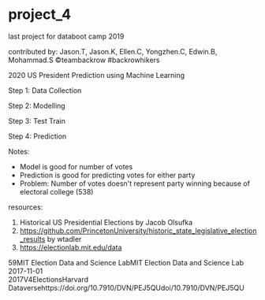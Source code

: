 # project_4
last project for databoot camp 2019

contributed by: Jason.T, Jason.K, Ellen.C, Yongzhen.C, Edwin.B, Mohammad.S
©teambackrow
#backrowhikers

2020 US President Prediction using Machine Learning

Step 1:
Data Collection


Step 2:
Modelling


Step 3:
Test Train


Step 4:
Prediction



Notes:
* Model is good for number of votes
* Prediction is good for predicting votes for either party
* Problem: Number of votes doesn't represent party winning because of electoral college (538)

















































resources: 
1. Historical US Presidential Elections by Jacob Olsufka
2. https://github.com/PrincetonUniversity/historic_state_legislative_election_results by wtadler
3. https://electionlab.mit.edu/data

<?xml version='1.0' encoding='UTF-8'?><xml><records><record><ref-type name="Dataset">59</ref-type><contributors><authors><author>MIT Election Data and Science Lab</author></authors><secondary-authors><author>MIT Election Data and Science Lab</author></secondary-authors></contributors><titles><title>U.S. Senate 1976–2018</title></titles><section>2017-11-01</section><dates><year>2017</year></dates><edition>V4</edition><keywords><keyword>Elections</keyword></keywords><publisher>Harvard Dataverse</publisher><urls><related-urls><url>https://doi.org/10.7910/DVN/PEJ5QU</url></related-urls></urls><electronic-resource-num>doi/10.7910/DVN/PEJ5QU</electronic-resource-num></record></records></xml>
